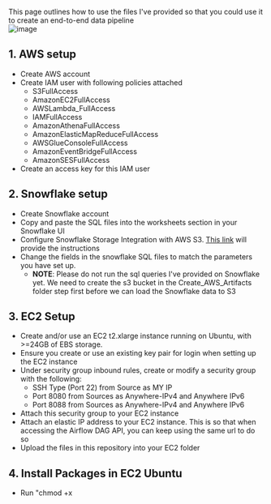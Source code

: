 This page outlines how to use the files I've provided so that you could use it to create an end-to-end data pipeline
<br>
![image](https://github.com/lingnath/Data-Engineering-Midterm-Project/assets/32849838/55879ee9-38a8-41cf-ba7e-e701ba1fb754)

## 1. AWS setup
  - Create AWS account
  - Create IAM user with following policies attached
    - S3FullAccess
    - AmazonEC2FullAccess
    - AWSLambda_FullAccess
    - IAMFullAccess
    - AmazonAthenaFullAccess
    - AmazonElasticMapReduceFullAccess
    - AWSGlueConsoleFullAccess
    - AmazonEventBridgeFullAccess
    - AmazonSESFullAccess
  - Create an access key for this IAM user
## 2. Snowflake setup
  - Create Snowflake account
  - Copy and paste the SQL files into the worksheets section in your Snowflake UI
  - Configure Snowflake Storage Integration with AWS S3. <a href="https://docs.snowflake.com/en/user-guide/data-load-s3-config-storage-integration#step-2-create-the-iam-role-in-aws">This link</a> will provide the instructions
  - Change the fields in the snowflake SQL files to match the parameters you have set up.
    - **NOTE**: Please do not run the sql queries I've provided on Snowflake yet. We need to create the s3 bucket in the Create_AWS_Artifacts folder step first before we can load the Snowflake data to S3
## 3. EC2 Setup
  - Create and/or use an EC2 t2.xlarge instance running on Ubuntu, with >=24GB of EBS storage.
  - Ensure you create or use an existing key pair for login when setting up the EC2 instance
  - Under security group inbound rules, create or modify a security group with the following:
    - SSH Type (Port 22) from Source as MY IP
    - Port 8080 from Sources as Anywhere-IPv4 and Anywhere IPv6
    - Port 8088 from Sources as Anywhere-IPv4 and Anywhere IPv6
  - Attach this security group to your EC2 instance
  - Attach an elastic IP address to your EC2 instance. This is so that when accessing the Airflow DAG API, you can keep using the same url to do so
  - Upload the files in this repository into your EC2 folder
## 4. Install Packages in EC2 Ubuntu
  - Run "chmod +x <script>" for each of the .sh scripts in the Software_Installations folder
  - Run the scripts within the Software_Installations folder in this order: install_packages.sh >> install_docker.sh >> install_docker_compose.sh
  - If you haven't done so already, run "aws configure" in the command line. Then enter your credentials, such as your newly generated access key and secret access key for the user you created, so that you can run the scripts on the EC2 command line without there being permission errors.
## 5. Set up config files
  - Create a .env file both in the main folder and the Airflow_EMR subfolder.
      - For the .env file in the main folder, the structure looks like this:
        - ACCESS_KEY = ""
        - SECRET_KEY = ""
        - AIRFLOW_USERNAME = 'admin'
        - AIRFLOW_PASSWORD = 'admin'
      - **NOTE**: If you feel the Airflow username and password are insecure, after Airflow is set up and the Lambda Function is created, please feel free to change the Airflow username and password for the above .env file in **both the AWS CLI and Lambda Function, as well as the username and password in the Airflow UI**. **But please make sure the changes you've made in all places are identical** as the Lambda function will not be able to call the Airflow DAG if the changes aren't the same.
      - For the .env file in the Airflow_EMR subfolder, the structure looks like this:
        - AIRFLOW__WEBSERVER__SECRET_KEY=229e57aeb295d76f2db5d75bfa78865c7e40b17e6db96cae8d
        - AIRFLOW__CORE__FERNET_KEY=46BKJoQYlPPOexq0OhDZnIlNepKFf87WFwLbfzqDDho=
        - AIRFLOW_UID=1000
        - AIRFLOW_GID=0
    - Edit the fields in the config_file.toml file in the main folder
## 6. Create AWS artifacts
  - In the Create_AWS_Artifacts folder, run the following command "chmod +x create_aws_artifacts.sh". Then run create_aws_artifacts.sh
  - To ensure that your Lambda function can use SES, please check your email for the email address that you put in under sender field in the config_file.toml file and verify it for the confirmation email that AWS sent. The confirmation email should from no-reply-aws@amazon.com with the following subject line "Amazon Web Services – Email Address Verification Request in region {region you specified under the toml file}"
## 7. Run Snowflake scripts
  - In Snowflake console run the following Snowflake files in this order: load_data_to_snowflake.sql >> daily_load_to_s3_automated.sql
    - **NOTE:** Because the daily_load_to_s3_automated.sql is set to load at 4am EST you will not receive data in the input bucket immediately. Hence Airflow will not trigger. If you want to run Airflow now, change the task schedule in the daily_load_to_s3_automated.sql file to 'USING CRON * * * * * America/New_York' so that you receive data in the input bucket in a minute from now. The CRON expression "* * * * *" means that the task will run every minute. Airflow will only activate if the most current tables are in the data folder of the input bucket. However, make sure to change the task schedule in the daily_load_to_s3_automated.sql file to 'USING CRON 0 4 * * * America/New_York' and re-activate it again after you receive the data in the input bucket. The reason we change the cron frequency back to '0 4 * * *' is because running the task every minute will be very costly in the long run in Snowflake. 
## 8. Setup and Run Airflow
  - If you don't have Airflow set up in your EC2 instance,
    - Please go into the Airflow_EMR folder, run "chmod +x build_airflow_in_docker.sh" then run build_airflow_in_docker.sh
    - Otherwise just enter docker-compose up -d in the Airflow_EMR folder
  - Create a port forwarding connection for port 8080 (optional if you want to access locally)
  - In your browser url, enter {EC2 Public IPv4 address}:8080. This will lead you to the Airflow UI
  - In the Airflow_EMR folder, run "chmod +x trigger_airflow.sh"
  - Then run trigger_airflow.sh
## 9. Setup and Run Superset
  - Go into the Superset folder, run "chmod +x build_superset_in_docker.sh" then run build_superset_in_docker.sh
  - Create a port forwarding connection for port 8088
  - Paste in [http://localhost:8088/login/](http://localhost:8088/login/) to login
  - Create a new database by entering the following to connect Superset to Athena:
awsathena+rest://{aws access key}:{aws secret access key}@athena.{aws region}.amazonaws.com/?s3_staging_dir=s3://{output s3 bucket}/superset_metadata&work_group=primary
  - Add the necessary datasets in Superset
  - Build dashboards to your heart's content
## 10. Remove AWS Artifacts (optional)
  - Once you are done with the entire project, go into the Remove_AWS_Artifacts folder.
  - Then run "chmod +x remove_aws_artifacts.sh" and then run remove_aws_artifacts.sh
